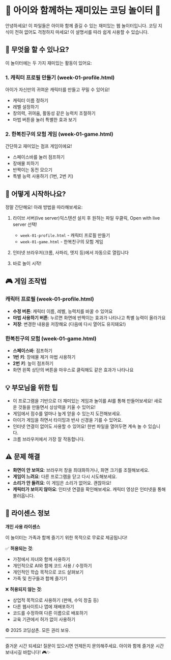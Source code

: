# 🌈 아이와 함께하는 재미있는 코딩 놀이터 🌈

안녕하세요! 이 파일들은 아이와 함께 즐길 수 있는 재미있는 웹 놀이터입니다. 코딩 지식이 전혀 없어도 걱정하지 마세요! 이 설명서를 따라 쉽게 사용할 수 있습니다.

## 📱 무엇을 할 수 있나요?

이 놀이터에는 두 가지 재미있는 활동이 있어요:

### 1. 캐릭터 프로필 만들기 (week-01-profile.html)
아이가 자신만의 귀여운 캐릭터를 만들고 꾸밀 수 있어요!
- 캐릭터 이름 정하기
- 레벨 설정하기
- 창의력, 귀여움, 활동성 같은 능력치 조절하기
- 마법 버튼을 눌러 특별한 효과 보기

### 2. 한복친구의 모험 게임 (week-01-game.html)
간단하고 재미있는 점프 게임이에요!
- 스페이스바를 눌러 점프하기
- 장애물 피하기
- 반짝이는 동전 모으기
- 특별 능력 사용하기 (1번, 2번 키)

## 🚀 어떻게 시작하나요?

정말 간단해요! 아래 방법을 따라해보세요:

1. 라이브 서버(live server)익스텐션 설치 후 원하는 파일 우클릭, Open with live server 선택!
   - `week-01-profile.html` - 캐릭터 프로필 만들기
   - `week-01-game.html` - 한복친구의 모험 게임

2. 인터넷 브라우저(크롬, 사파리, 엣지 등)에서 자동으로 열립니다

3. 바로 놀이 시작!

## 🎮 게임 조작법

### 캐릭터 프로필 (week-01-profile.html)
- **수정 버튼**: 캐릭터 이름, 레벨, 능력치를 바꿀 수 있어요
- **마법 사용하기 버튼**: 누르면 화면에 반짝이는 효과가 나타나고 특별 능력이 올라가요
- **저장**: 변경한 내용을 저장해요 (다음에 다시 열어도 유지돼요!)

### 한복친구의 모험 (week-01-game.html)
- **스페이스바**: 점프하기
- **1번 키**: 장애물 제거 마법 사용하기
- **2번 키**: 높이 점프하기
- 화면 왼쪽 상단의 버튼을 마우스로 클릭해도 같은 효과가 나타나요

## 💡 부모님을 위한 팁

- 이 프로그램을 기반으로 더 재미있는 게임과 놀이를 AI를 통해 만들어보세요! 새로운 것들을 만들면서 상상력을 키울 수 있어요!
- 게임에서 점수를 얼마나 높게 얻을 수 있는지 도전해보세요.
- 아이가 게임을 하면서 타이밍과 반사 신경을 기를 수 있어요.
- 인터넷 연결이 없어도 사용할 수 있어요! 한번 파일을 열어두면 계속 놀 수 있습니다.
- 크롬 브라우저에서 가장 잘 작동합니다.

## ⚠️ 문제 해결

- **화면이 안 보여요**: 브라우저 창을 최대화하거나, 화면 크기를 조절해보세요.
- **게임이 느려요**: 다른 프로그램을 닫고 다시 시도해보세요.
- **소리가 안 들려요**: 이 게임은 소리가 없어요. 괜찮아요!
- **캐릭터가 보이지 않아요**: 인터넷 연결을 확인해보세요. 캐릭터 영상은 인터넷을 통해 불러옵니다.

## 📝 라이센스 정보

**개인 사용 라이센스**

이 놀이터는 가족과 함께 즐기기 위한 목적으로 무료로 제공됩니다!

✅ **허용되는 것**:
- 가정에서 자녀와 함께 사용하기
- 개인적으로 AI와 함께 코드 사용 / 수정하기
- 개인적인 학습 목적으로 코드 살펴보기
- 가족 및 친구들과 함께 즐기기

❌ **허용되지 않는 것**:
- 상업적 목적으로 사용하기 (판매, 수익 창출 등)
- 다른 웹사이트나 앱에 재배포하기
- 코드를 수정하여 다른 이름으로 배포하기
- 교육 기관에서 허가 없이 사용하기

© 2025 코딩삼촌. 모든 권리 보유.

---

즐거운 시간 되세요! 질문이 있으시면 언제든지 문의해주세요. 아이와 함께 즐거운 시간 보내시길 바랍니다! 🎮✨
